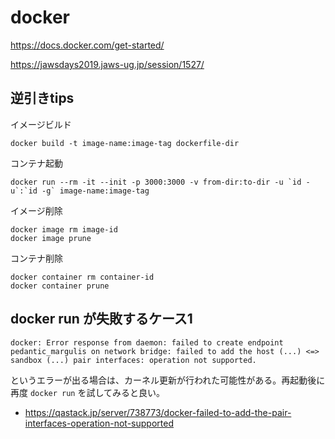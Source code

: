 # docker

https://docs.docker.com/get-started/

https://jawsdays2019.jaws-ug.jp/session/1527/


## 逆引きtips

イメージビルド

```
docker build -t image-name:image-tag dockerfile-dir
```

コンテナ起動

```
docker run --rm -it --init -p 3000:3000 -v from-dir:to-dir -u `id -u`:`id -g` image-name:image-tag
```



イメージ削除

```
docker image rm image-id
docker image prune
```

コンテナ削除

```
docker container rm container-id
docker container prune
```

## docker run が失敗するケース1

```
docker: Error response from daemon: failed to create endpoint pedantic_margulis on network bridge: failed to add the host (...) <=> sandbox (...) pair interfaces: operation not supported.
```

というエラーが出る場合は、カーネル更新が行われた可能性がある。再起動後に再度 `docker run` を試してみると良い。

* https://qastack.jp/server/738773/docker-failed-to-add-the-pair-interfaces-operation-not-supported

